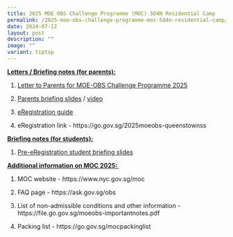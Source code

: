 ```yaml
---
title: 2025 MOE OBS Challenge Programme (MOC) 5D4N Residential Camp
permalink: /2025-moe-obs-challenge-programme-moc-5d4n-residential-camp/
date: 2024-07-12
layout: post
description: ""
image: ""
variant: tiptap
---
```

<p><strong><u>Letters / Briefing notes (for parents):</u></strong>
</p>
<ol data-tight="true" class="tight">
<li>
<p><a href="/files/letter_to_parents_for_MOC_2025_v2.pdf" rel="noopener noreferrer nofollow" target="_blank">Letter to Parents for MOE-OBS Challenge Programme 2025</a>
</p>
</li>
<li>
<p><a href="/files/Parents_Briefing_Slides__2025_MOC_.pdf" rel="noopener noreferrer nofollow" target="_blank">Parents briefing slides</a> /
<a href="https://youtu.be/5sRPoYHSlNo" rel="noopener noreferrer nofollow" target="_blank">video</a>&nbsp;</p>
</li>
<li>
<p><a href="/files/eReg_Guide_for_Parents__2025_MOC_.pdf" rel="noopener noreferrer nofollow" target="_blank">eRegistration guide</a>
</p>
</li>
<li>
<p>eRegistration link - <a rel="noopener noreferrer nofollow" target="_blank">https://go.gov.sg/2025moeobs-queenstownss</a>
</p>
</li>
</ol>
<p><strong><u>Briefing notes (for students):</u></strong>
</p>
<ol data-tight="true" class="tight">
<li>
<p><a href="/files/Pre_eReg_Student_Briefing_Slides__2025_MOC_.pdf" rel="noopener noreferrer nofollow" target="_blank">Pre-eRegistration student briefing slides</a>
</p>
</li>
</ol>
<p><strong><u>Additional information on MOC 2025:&nbsp;</u></strong>
</p>
<ol data-tight="true" class="tight">
<li>
<p>MOC website - <a rel="noopener noreferrer nofollow" target="_blank">https://www.nyc.gov.sg/moc</a>
</p>
</li>
<li>
<p>FAQ page - <a rel="noopener noreferrer nofollow" target="_blank">https://ask.gov.sg/obs</a>
</p>
</li>
<li>
<p>List of non-admissible conditions and other information - <a rel="noopener noreferrer nofollow" target="_blank">https://file.go.gov.sg/moeobs-importantnotes.pdf</a>
</p>
</li>
<li>
<p>Packing list - <a rel="noopener noreferrer nofollow" target="_blank">https://go.gov.sg/mocpackinglist</a>
</p>
</li>
</ol>
<p></p>
<p></p>